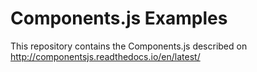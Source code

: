 # Components.js Examples

This repository contains the Components.js described on http://componentsjs.readthedocs.io/en/latest/

